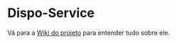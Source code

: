 # Dispo-Service

Vá para a <a href="https://github.com/Dispo-Empresa/Dispo-Service/wiki">Wiki do projeto</a> para entender tudo sobre ele.
